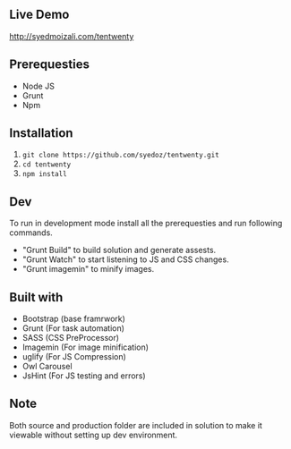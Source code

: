 ## Live Demo

http://syedmoizali.com/tentwenty

## Prerequesties

- Node JS
- Grunt
- Npm

## Installation

1. `git clone https://github.com/syedoz/tentwenty.git`
2. `cd tentwenty`
3. `npm install`

## Dev

To run in development mode install all the prerequesties and run following commands.

* "Grunt Build" to build solution and generate assests.
* "Grunt Watch" to start listening to JS and CSS changes.
* "Grunt imagemin" to minify images.


## Built with

* Bootstrap (base framrwork)
* Grunt (For task automation)
* SASS (CSS PreProcessor)
* Imagemin (For image minification)
* uglify (For JS Compression)
* Owl Carousel
* JsHint (For JS testing and errors)


## Note

Both source and production folder are included in solution to make it viewable without setting up dev environment.
